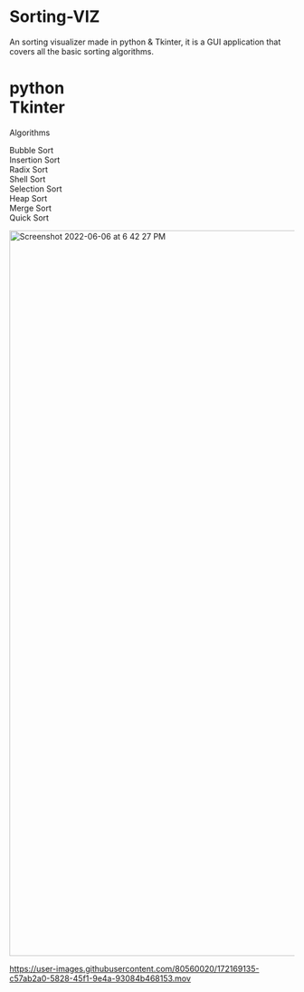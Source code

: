# Sorting-VIZ
An sorting visualizer made in python & Tkinter, it is a GUI application that covers all the basic sorting algorithms.

<h1>python<br>
Tkinter</h1>

Algorithms

Bubble Sort <br>
Insertion Sort <br>
Radix Sort <br>
Shell Sort <br>
Selection Sort <br>
Heap Sort <br>
Merge Sort <br>
Quick Sort <br>

<img width="1279" alt="Screenshot 2022-06-06 at 6 42 27 PM" src="https://user-images.githubusercontent.com/80560020/172168050-d81123d6-0924-4615-8e7d-2ce72b632317.png">




https://user-images.githubusercontent.com/80560020/172169135-c57ab2a0-5828-45f1-9e4a-93084b468153.mov




